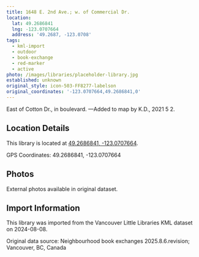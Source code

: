 ```yaml
---
title: 1648 E. 2nd Ave.; w. of Commercial Dr.
location:
  lat: 49.2686841
  lng: -123.0707664
  address: '49.2687, -123.0708'
tags:
  - kml-import
  - outdoor
  - book-exchange
  - red-marker
  - active
photo: /images/libraries/placeholder-library.jpg
established: unknown
original_style: icon-503-FF8277-labelson
original_coordinates: '-123.0707664,49.2686841,0'
---
```

East of Cotton Dr., in boulevard.
—Added to map by K.D., 2021 5 2.

## Location Details

This library is located at [49.2686841, -123.0707664](https://www.google.com/maps?q=49.2686841,-123.0707664).

GPS Coordinates: 49.2686841, -123.0707664

## Photos

External photos available in original dataset.

## Import Information

This library was imported from the Vancouver Little Libraries KML dataset on 2024-08-08.

Original data source: Neighbourhood book exchanges 2025.8.6.revision; Vancouver, BC, Canada
